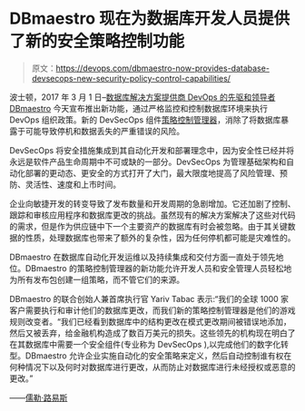 # DBmaestro 现在为数据库开发人员提供了新的安全策略控制功能

> 原文：<https://devops.com/dbmaestro-now-provides-database-devsecops-new-security-policy-control-capabilities/>

波士顿，2017 年 3 月 1 日–[数据库解决方案提供商 DevOps 的先驱和领导者 DBmaestro](http://www.dbmaestro.com/) 今天宣布推出新功能，通过严格监控和控制数据库环境来执行 DevOps 组织政策。新的 DevSecOps 组件[策略控制管理器](http://www3.dbmaestro.com/DevSecOps-for-financial-institutions?hs_preview=lxorbOzb-4875767480)，消除了将数据库暴露于可能导致停机和数据丢失的严重错误的风险。

DevSecOps 将安全措施集成到其自动化开发和部署理念中，因为安全性已经并将永远是软件产品生命周期中不可或缺的一部分。DevSecOps 为管理基础架构和自动化部署的更动态、更安全的方式打开了大门，最大限度地提高了风险管理、预防、灵活性、速度和上市时间。

企业向敏捷开发的转变导致了发布数量和开发周期的急剧增加。它还加剧了控制、跟踪和审核应用程序和数据库更改的挑战。虽然现有的解决方案解决了这些对代码的需求，但是作为供应链中下一个主要资产的数据库有时会被忽略。由于其关键数据的性质，处理数据库也带来了额外的复杂性，因为任何停机都可能是灾难性的。

DBmaestro 在数据库自动化开发运维以及持续集成和交付方面一直处于领先地位。DBmaestro 的策略控制管理器的新功能允许开发人员和安全管理人员轻松地为所有发布包创建一组策略，而不管它们的来源。

DBmaestro 的联合创始人兼首席执行官 Yariv Tabac 表示:“我们的全球 1000 家客户需要执行和审计他们的数据库更改，而我们新的策略控制管理器是他们的游戏规则改变者。“我们已经看到数据库中的结构更改在模式更改期间被错误地添加，然后又被丢弃，给金融机构造成了数百万美元的损失。这些领先的机构现在明白了在其数据库中需要一个安全组件(专业称为 DevSecOps ),以完成他们的数字化转型。DBmaestro 允许企业实施自动化的安全策略来定义，然后自动控制谁有权在何种情况下以及何时对数据库进行更改，从而防止对数据库进行未经授权或恶意的更改。”

——[儒勒·路易斯](https://devops.com/author/jules/)
